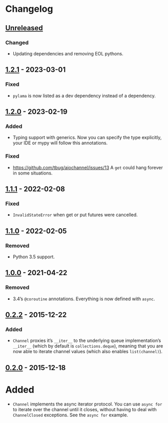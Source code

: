 # Changelog

## [Unreleased]

### Changed

- Updating dependencies and removing EOL pythons.


## [1.2.1] - 2023-03-01

### Fixed

- `pylama` is now listed as a dev dependency instead of a dependency.


## [1.2.0] - 2023-02-19

### Added

- Typing support with generics. Now you can specify the type
  explicitly, your IDE or mypy will follow this annotations.

### Fixed

- https://github.com/tbug/aiochannel/issues/13
  A `get` could hang forever in some situations.


## [1.1.1] - 2022-02-08

### Fixed

-  `InvalidStateError` when get or put futures were cancelled.


## [1.1.0] - 2022-02-05

### Removed

- Python 3.5 support.


## [1.0.0] - 2021-04-22


### Removed

- 3.4’s `@coroutine` annotations. Everything is now defined with `async`.


## [0.2.2] - 2015-12-22

### Added

- `Channel` proxies it’s `__iter__` to the underlying queue
  implementation’s `__iter__` (which by default is
  `collections.deque`), meaning that you are now able to iterate channel
  values (which also enables `list(channel)`).


## [0.2.0] - 2015-12-18

# Added

- `Channel` implements the async iterator protocol. You can use
  `async for` to iterate over the channel until it closes, without
  having to deal with `ChannelClosed` exceptions.
  See the `async for` example.


[Unreleased]: https://github.com/tbug/aiochannel/compare/v1.2.0...HEAD
[1.2.1]: https://github.com/tbug/aiochannel/releases/tag/v1.2.1
[1.2.0]: https://github.com/tbug/aiochannel/releases/tag/v1.2.0
[1.1.1]: https://github.com/tbug/aiochannel/releases/tag/v1.1.1
[1.1.0]: https://github.com/tbug/aiochannel/releases/tag/v1.1.0
[1.0.0]: https://github.com/tbug/aiochannel/releases/tag/v1.0.0
[0.2.2]: https://github.com/tbug/aiochannel/releases/tag/v0.2.2
[0.2.0]: https://github.com/tbug/aiochannel/releases/tag/v0.2.0
